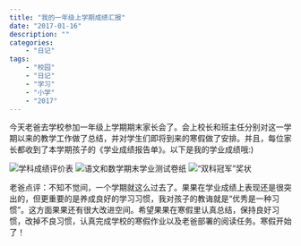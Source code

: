 ```yaml
---
title: "我的一年级上学期成绩汇报"
date: "2017-01-16"
description: ""
categories:
    - "日记"
tags:
    - "校园"
    - "日记"
    - "学习"
    - "小学"
    - "2017"
---
```


今天老爸去学校参加一年级上学期期末家长会了。会上校长和班主任分别对这一学期以来的教学工作做了总结，并对学生们即将到来的寒假做了安排。并且，每位家长都收到了本学期孩子的《学业成绩报告单》。以下是我的学业成绩哦:)

![学科成绩评价表](http://image.tonybai.com/img/201701/diary_20170116_2.jpg)
![语文和数学期末学业测试卷纸](http://image.tonybai.com/img/201701/diary_20170116_1.jpg)
![“双科冠军”奖状](http://image.tonybai.com/img/201701/diary_20170116_3.jpg)

老爸点评：不知不觉间，一个学期就这么过去了。果果在学业成绩上表现还是很突出的，但更重要的是养成良好的学习习惯，我对孩子的教诲就是“优秀是一种习惯”。这方面果果还有很大改进空间。希望果果在寒假里认真总结，保持良好习惯，改掉不良习惯，认真完成学校的寒假作业以及老爸部署的阅读任务。寒假开始了！


